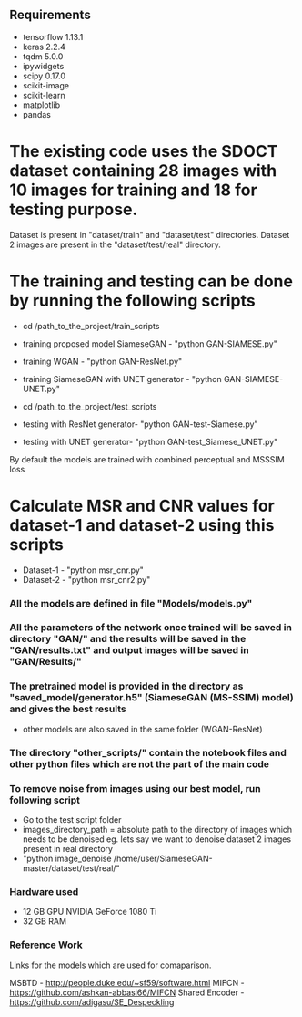 ## Requirements

* tensorflow 1.13.1
* keras 2.2.4
* tqdm 5.0.0
* ipywidgets
* scipy 0.17.0
* scikit-image
* scikit-learn
* matplotlib
* pandas

# The existing code uses the SDOCT dataset containing 28 images with 10 images for training and 18 for testing purpose.
Dataset is present in "dataset/train" and "dataset/test" directories.
Dataset 2 images are present in the "dataset/test/real" directory. 

# The training and testing can be done by running the following scripts
* cd /path_to_the_project/train_scripts

* training proposed model SiameseGAN - "python GAN-SIAMESE.py"
* training WGAN - "python GAN-ResNet.py"
* training SiameseGAN with UNET generator - "python GAN-SIAMESE-UNET.py"


* cd /path_to_the_project/test_scripts

* testing with ResNet generator- "python GAN-test-Siamese.py"
* testing with UNET generator- "python GAN-test_Siamese_UNET.py"

By default the models are trained with combined perceptual and MSSSIM loss

# Calculate MSR and CNR values for dataset-1 and dataset-2 using this scripts
* Dataset-1 - "python msr_cnr.py"
* Dataset-2 - "python msr_cnr2.py"


### All the models are defined in file "Models/models.py"

### All the parameters of the network once trained will be saved in directory "GAN/" and the results will be saved in the "GAN/results.txt" and output images will be saved in "GAN/Results/"

### The pretrained model is provided in the directory as "saved_model/generator.h5" (SiameseGAN (MS-SSIM) model) and gives the best results
* other models are also saved in the same folder (WGAN-ResNet)

### The directory "other_scripts/" contain the notebook files and other python files which are not the part of the main code

### To remove noise from images using our best model, run following script
* Go to the test script folder
* images_directory_path = absolute path to the directory of images which needs to be denoised eg. lets say we want to denoise dataset 2 images present in real directory
* "python image_denoise /home/user/SiameseGAN-master/dataset/test/real/"


### Hardware used 
* 12 GB GPU NVIDIA GeForce 1080 Ti
* 32 GB RAM

### Reference Work
Links for the models which are used for comaparison.

MSBTD - http://people.duke.edu/~sf59/software.html
MIFCN - https://github.com/ashkan-abbasi66/MIFCN
Shared Encoder - https://github.com/adigasu/SE_Despeckling